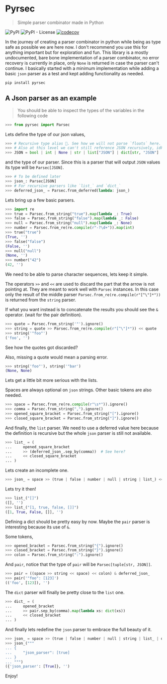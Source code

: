 # Pyrsec

> Simple parser combinator made in Python

![PyPI](https://img.shields.io/pypi/v/pyrsec)
![PyPI - License](https://img.shields.io/pypi/l/pyrsec)
[![codecov](https://codecov.io/gh/frndmg/pyrsec/branch/main/graph/badge.svg?token=ROCVIXSZMO)](https://codecov.io/gh/frndmg/pyrsec)

In the journey of creating a parser combinator in python while being as type safe as
possible we are here now. I don't recommend you use this for anything important but for
exploration and fun. This library is a mostly undocumented, bare bone implementation of
a parser combinator, no error recovery is currently in place, only `None` is returned in
case the parser can't continue. I basically started with a minimum implementation while
adding a basic `json` parser as a test and kept adding functionality as needed.

```bash
pip install pyrsec
```

## A Json parser as an example

> You should be able to inspect the types of the variables in the following code

```python
>>> from pyrsec import Parsec

```

Lets define the type of our json values,

```python
>>> # Recursive type alias 👀. See how we will not parse `floats` here.
>>> # Also at this level we can't still reference JSON recursively, idk why.
>>> JSON = bool | int | None | str | list["JSON"] | dict[str, "JSON"]

```

and the type of our parser. Since this is a parser that will output `JSON` values its
type will be `Parsec[JSON]`.

```python
>>> # To be defined later
>>> json_: Parsec[JSON]
>>> # For recursive parsers like `list_` and `dict_`
>>> deferred_json_ = Parsec.from_deferred(lambda: json_)

```

Lets bring up a few basic parsers.

```python
>>> import re
>>> true = Parsec.from_string("true").map(lambda _: True)
>>> false = Parsec.from_string("false").map(lambda _: False)
>>> null = Parsec.from_string("null").map(lambda _: None)
>>> number = Parsec.from_re(re.compile(r"-?\d+")).map(int)
>>> true("true")
(True, '')
>>> false("false")
(False, '')
>>> null("null")
(None, '')
>>> number("42")
(42, '')

```

We need to be able to parse character sequences, lets keep it simple.

The operators `>>` and `<<` are used to discard the part that the arrow is not pointing
at. They are meant to work well with `Parsec` instances. In this case only the result of
the middle parser `Parsec.from_re(re.compile(r"[^\"]*"))` is returned from the `string`
parser.

If what you want instead is to concatenate the results you should see the `&` operator.
(wait for the pair definition).

```python
>>> quote = Parsec.from_string('"').ignore()
>>> string = quote >> Parsec.from_re(re.compile(r"[^\"]*")) << quote
>>> string('"foo"')
('foo', '')

```

See how the quotes got discarded?

Also, missing a quote would mean a parsing error.

```python
>>> string('foo"'), string('"bar')
(None, None)

```

Lets get a little bit more serious with the lists.

Spaces are always optional on `json` strings. Other basic tokens are also needed.

```python
>>> space = Parsec.from_re(re.compile(r"\s*")).ignore()
>>> comma = Parsec.from_string(",").ignore()
>>> opened_square_bracket = Parsec.from_string("[").ignore()
>>> closed_square_bracket = Parsec.from_string("]").ignore()

```

And finally, the `list` parser. We need to use a deferred value here because the
definition is recursive but the whole `json` parser is still not available.

```python
>>> list_ = (
...     opened_square_bracket
...     >> (deferred_json_.sep_by(comma))  # See here?
...     << closed_square_bracket
... )

```

Lets create an incomplete one.

```python
>>> json_ = space >> (true | false | number | null | string | list_) << space

```

Lets try it then!

```python
>>> list_("[]")
([], '')
>>> list_("[1, true, false, []]")
([1, True, False, []], '')

```

Defining a dict should be pretty easy by now. Maybe the `pair` parser is interesting
because its use of `&`.

Some tokens,

```python
>>> opened_bracket = Parsec.from_string("{").ignore()
>>> closed_bracket = Parsec.from_string("}").ignore()
>>> colon = Parsec.from_string(":").ignore()

```

And `pair`, notice that the type of `pair` will be `Parsec[tuple[str, JSON]]`.

```python
>>> pair = ((space >> string << space) << colon) & deferred_json_
>>> pair('"foo": [123]')
(('foo', [123]), '')

```

The `dict` parser will finally be pretty close to the `list` one.

```python
>>> dict_ = (
...     opened_bracket
...     >> pair.sep_by(comma).map(lambda xs: dict(xs))
...     << closed_bracket
... )

```

And finally lets redefine the `json` parser to embrace the full beauty of it.

```python
>>> json_ = space >> (true | false | number | null | string | list_ | dict_) << space
>>> json_("""
... {
...     "json_parser": [true]
... }
... """)
({'json_parser': [True]}, '')

```

Enjoy!
